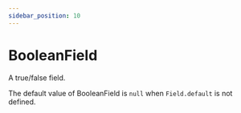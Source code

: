 ```yaml
---
sidebar_position: 10
---
```

# BooleanField

A true/false field.

The default value of BooleanField is `null` when `Field.default` is not defined.
